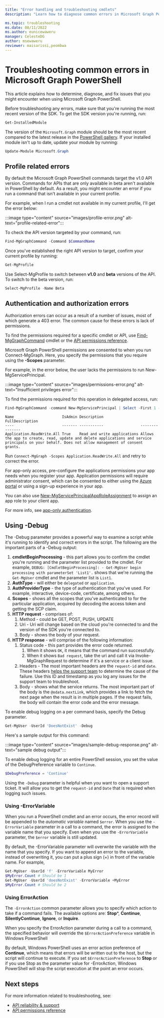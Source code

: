 ```yaml
---
title: "Error handling and troubleshooting cmdlets"
description: "Learn how to diagnose common errors in Microsoft Graph PowerShell"

ms.topic: troubleshooting
ms.date: 08/11/2022
ms.author: eunicewaweru
manager: CelesteDG
author: msewaweru
reviewer: maisarissi,peombwa
---
```


# Troubleshooting common errors in Microsoft Graph PowerShell

This article explains how to determine, diagnose, and fix issues that you might encounter when using Microsoft Graph PowerShell.

Before troubleshooting any errors, make sure that you're running the most recent version of the SDK. To get the SDK version you're running, run:

```powershell
Get-InstalledModule
```

The version of the `Microsoft.Graph` module should be the most recent compared to the latest release in the [PowerShell gallery](https://www.powershellgallery.com/packages/Microsoft.Graph). If your installed module isn't up to date, update your module by running:

```PowerShell
Update-Module Microsoft.Graph
```

## Profile related errors

By default the Microsoft Graph PowerShell commands target the v1.0 API version. Commands for APIs that are only available in beta aren't available in PowerShell by default. As a result, you might encounter an error if you run a command that isn't available in your current profile.

For example, when I run a cmdlet not available in my current profile, I'll get the error below:

:::image type="content" source="images/profile-error.png" alt-text="profile-related-error"::: 

To check the API version targeted by your command, run:

```powershell
Find-MgGraphCommand -Command $CommandName
```

Once you've established the right API version to target, confirm your current profile by running:

```powershell
Get-MgProfile
```

Use Select-MgProfile to switch between **v1.0** and **beta** versions of the API. To switch to the beta version, run:

```powershell
Select-MgProfile -Name Beta
```

## Authentication and authorization errors

Authorization errors can occur as a result of a number of issues, most of which generate a 403 error. The common cause for these errors is lack of permissions.

To find the permissions required for a specific cmdlet or API, use [Find-MgGraphCommand](find-mg-graph-command.md) cmdlet or the [API permissions reference](/graph/permissions-reference).

Microsoft Graph PowerShell permissions are consented to when you run Connect-MgGraph. Here, you specify the permissions that you require using the **-Scopes** parameter.

For example, in the error below, the user lacks the permissions to run New-MgServicePrincipal.

:::image type="content" source="images/permissions-error.png" alt-text="Insufficient privileges error":::

To find the permissions required for this operation in delegated access, run:

```powershell
Find-MgGraphCommand -command New-MgServicePrincipal | Select -First 1 -ExpandProperty Permissions
```

```Output
Name                      IsAdmin Description                 FullDescription
----                      ------- -----------                 ---------------
Application.ReadWrite.All True    Read and write applications Allows the app to create, read, update and delete applications and service principals on your behalf. Does not allow management of consent grants.
```

Run `Connect-MgGraph -Scopes Application.ReadWrite.All` and retry to correct the error.

For app-only access, pre-configure the applications permissions your app needs when you register your app. Application permissions will require administrator consent, which can be consented to either using the [Azure portal](/graph/auth-v2-service) or using a sign-up experience in your app.

You can also use [New-MgServicePrincipalAppRoleAssignment](/powershell/module/microsoft.graph.applications/new-mgserviceprincipalapproleassignment?view=graph-powershell-1.0) to assign an app role to your client app.

For more info, see [app-only authentication](app-only.md).

## Using -Debug

The -Debug parameter provides a powerful way to examine a script while it's running to identify and correct errors in the script. The following are the important parts of a -Debug output:

1. **cmdletBeginProcessing** - this part allows you to confirm the cmdlet you're running and the parameter list provided to the cmdlet. For example, `DEBUG: [CmdletBeginProcessing]: - Get-MgUser begin processing with parameterSet 'List1'.` shows that we're running the `Get-MgUser` cmdlet and the parameter list is `List1`.
1. **AuthType** - will either be `delegated` or `application`.
1. **AuthProviderType** - the type of authentication that you've used. For example, interactive, device-code, certificate, among others.
1. **Scopes** - shows all the scopes that you've authenticated to for the particular application, acquired by decoding the access token and getting the SCP claim.
1. **HTTP request** - comprises of:
    1. Method - could be GET, POST, PUSH, UPDATE
    1. Uri - Uri will change based on the cloud you're connected to and the version of the SDK you're connected to.
    1. Body - shows the body of your request.
1. **HTTP response** - will comprise of the following information:
    1. Status code - this part provides the error code returned.
        1. When it shows `OK`, it means that the command run successfully.
        1. When it shows `Bad request`, take the uri and call it via Invoke-MgGraphRequest to determine if it's a service or a client issue.
    1. Headers - The most important headers are the `request-id` and `date`. These headers [helps the support team](/graph/best-practices-concept#reliability-and-support) to determine the cause of the failure. Use this ID and timestamp as you log any issues for the support team to troubleshoot.
    1. Body - shows what the service returns. The most important part of the body is the `@odata.nextLink`, which provides a link to fetch the next page when the result is in multiple pages. If the request fails, the body will contain the error code and the error message.

To enable debug logging on a per command basis, specify the Debug parameter.

```powershell
Get-MgUser -UserId 'DoesNotExist' -Debug
```

Here's a sample output for this command:

:::image type="content" source="images/sample-debug-response.png" alt-text="sample debug output":::

To enable debug logging for an entire PowerShell session, you set the value of the DebugPreference variable to `Continue`.

```powershell
$DebugPreference = 'Continue'
```

Using the `-Debug` parameter is helpful when you want to open a support ticket. It will allow you to get the `request-id` and `Date` that is required when logging such issues. 

### Using -ErrorVariable

When you run a PowerShell cmdlet and an error occurs, the error record will be appended to the *automatic variable* named `$error`. When you use the `-ErrorVariable` parameter in a call to a command, the error is assigned to the variable name that you specify. Even when you use the `-ErrorVariable` parameter, the `$error` variable is still updated.

By default, the -ErrorVariable parameter will overwrite the variable with the name that you specify. If you want to append an error to the variable, instead of overwriting it, you can put a plus sign (+) in front of the variable name. For example,

```powershell
Get-MgUser -UserId 'f' -ErrorVariable MyError
$MyError.Count # Should be 1
Get-MgUser -UserId 'doesNotExist' -ErrorVariable +MyError
$MyError.Count # Should be 2
```

### Using ErrorAction

The `-ErrorAction` common parameter allows you to specify which action to take if a command fails. The available options are: **Stop***, **Continue**, **SilentlyContinue**, **Ignore**, or **Inquire**.

When you specify the ErrorAction parameter during a call to a command, the specified behavior will override the `$ErrorActionPreference` variable in Windows PowerShell

By default, Windows PowerShell uses an error action preference of **Continue**, which means that errors will be written out to the host, but the script will continue to execute. If you set `$ErrorActionPreference` to **Stop** or if you use Stop as the parameter value for -ErrorAction, Windows PowerShell will stop the script execution at the point an error occurs.

## Next steps

For more information related to troubleshooting, see:

- [API reliability & support](/graph/best-practices-concept#reliability-and-support)
- [API permissions reference](/graph/permissions-reference)